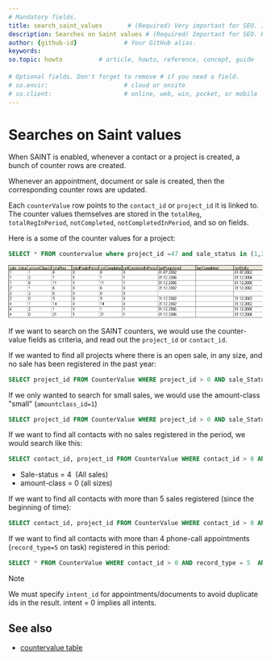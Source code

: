 ```yaml
---
# Mandatory fields.
title: search_saint_values       # (Required) Very important for SEO. Intent in a unique string of 43-59 chars including spaces.
description: Searches on Saint values # (Required) Important for SEO. Recommended character length is 115-145 characters including spaces.
author: {github-id}             # Your GitHub alias.
keywords:
so.topic: howto          # article, howto, reference, concept, guide

# Optional fields. Don't forget to remove # if you need a field.
# so.envir:                     # cloud or onsite
# so.client:                    # online, web, win, pocket, or mobile
---
```


# Searches on Saint values

When SAINT is enabled, whenever a contact or a project is created, a bunch of counter rows are created.

Whenever an appointment, document or sale is created, then the corresponding counter rows are updated.

Each `counterValue` row points to the `contact_id` or `project_id` it is linked to.  The counter values themselves are stored in the `totalReg`, `totalRegInPeriod`, `notCompleted`, `notCompletedInPeriod`, and so on fields.

Here is a some of the counter values for a project:

```sql 
SELECT * FROM countervalue where project_id =47 and sale_status in (1,2,4) and amountclassid in (2,1,0)
```

![x][img1]

If we want to search on the SAINT counters, we would use the counter-value fields as criteria, and read out the `project_id` or `contact_id`.

If we wanted to find all projects where there is an open sale, in any size, and no sale has been registered in the past year:

```SQL
SELECT project_id FROM CounterValue WHERE project_id > 0 AND sale_Status = 1  AND amountClassId=0 AND lastRegistered < '2005.10.1'
```

If we only wanted to search for small sales, we would use the amount-class "small" (`amountclass_id=1`)

```SQL
SELECT project_id FROM CounterValue WHERE project_id > 0 AND sale_Status = 1  AND amountClassId=1 AND lastRegistered < '2005.10.1'
```

If we want to find all contacts with no sales registered in the period, we would search like this:

```SQL
SELECT contact_id, project_id FROM CounterValue WHERE contact_id > 0 AND sale_Status = 4  AND amountClassId=0 AND totalRegInPeriod =0
```

* Sale-status = 4  (All sales)
* amount-class = 0 (all sizes)

If we want to find all contacts with more than 5 sales registered (since the beginning of time):

```SQL
SELECT contact_id, project_id FROM CounterValue WHERE contact_id > 0 AND sale_Status = 4  AND amountClassId = 0 AND totalReg > 5
```

If we want to find all contacts with more than 4 phone-call appointments (`record_type=5` on task) registered in this period:

```SQL
SELECT * FROM CounterValue WHERE contact_id > 0 AND record_type = 5  AND direction > 0  AND intent_id = 0 AND totalReg > 4
```

> [!NOTE]
> We must specify `intent_id` for appointments/documents to avoid duplicate ids in the result. intent = 0 implies all intents.

## See also

* [countervalue table][1]

<!-- Referenced links -->
[1]: ../../tables/countervalue.md

<!-- Referenced images -->
[img1]: media/countervalues-more.png
